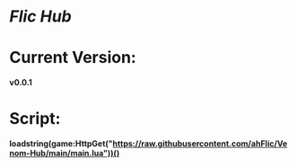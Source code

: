 # ***Flic Hub***

# Current Version:
**v0.0.1**

# Script:
**loadstring(game:HttpGet("https://raw.githubusercontent.com/ahFlic/Venom-Hub/main/main.lua"))()**
